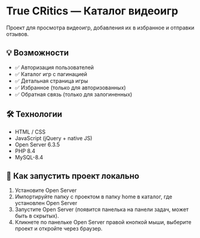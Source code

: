 # True CRitics — Каталог видеоигр

Проект для просмотра видеоигр, добавления их в избранное и отправки отзывов.

## 💡 Возможности

- ✅ Авторизация пользователей
- ✅ Каталог игр с пагинацией
- ✅ Детальная страница игры
- ✅ Избранное (только для авторизованных)
- ✅ Обратная связь (только для залогиненных)

## 🛠 Технологии

- HTML / CSS
- JavaScript (jQuery + native JS)
- Open Server 6.3.5
- PHP 8.4
- MySQL-8.4

## 📌 Как запустить проект локально

1. Установите Open Server
2. Импортируйте папку с проектом в папку home в каталог, где установлен Open Server
3. Запустите Open Server (появится панелька на панели задач, может быть в скрытых).
4. Кликнете по панельке Open Server правой кнопкой мыши, выберите проект и откройте через браузер.